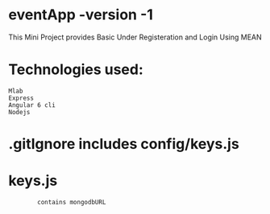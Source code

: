 # eventApp -version -1
   This Mini Project provides Basic Under Registeration and Login Using MEAN
   
# Technologies used:
    Mlab
    Express
    Angular 6 cli
    Nodejs
# .gitIgnore includes config/keys.js

 #  keys.js
            contains mongodbURL      
      
    
     
